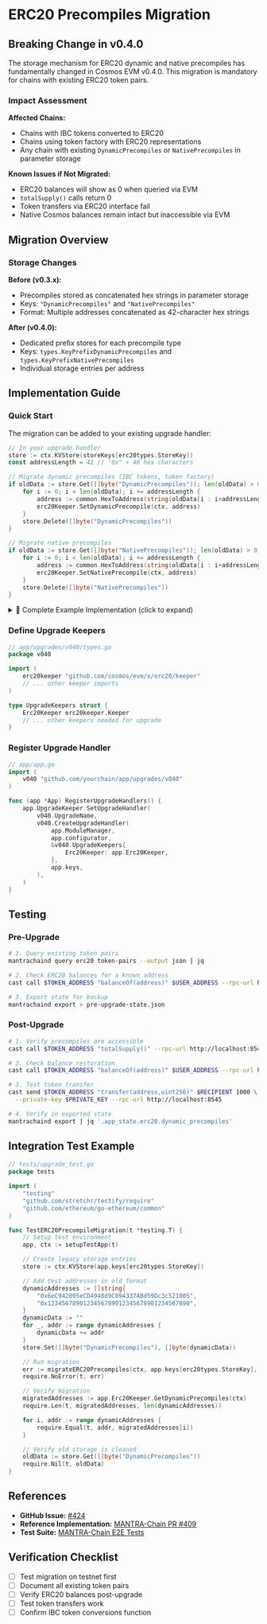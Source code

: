 # ERC20 Precompiles Migration

## Breaking Change in v0.4.0

The storage mechanism for ERC20 dynamic and native precompiles has fundamentally changed in Cosmos EVM v0.4.0. This migration is mandatory for chains with existing ERC20 token pairs.

### Impact Assessment

**Affected Chains:**

- Chains with IBC tokens converted to ERC20
- Chains using token factory with ERC20 representations
- Any chain with existing `DynamicPrecompiles` or `NativePrecompiles` in parameter storage

**Known Issues if Not Migrated:**

- ERC20 balances will show as 0 when queried via EVM
- `totalSupply()` calls return 0
- Token transfers via ERC20 interface fail
- Native Cosmos balances remain intact but inaccessible via EVM

## Migration Overview

### Storage Changes

**Before (v0.3.x):**

- Precompiles stored as concatenated hex strings in parameter storage
- Keys: `"DynamicPrecompiles"` and `"NativePrecompiles"`
- Format: Multiple addresses concatenated as 42-character hex strings

**After (v0.4.0):**

- Dedicated prefix stores for each precompile type
- Keys: `types.KeyPrefixDynamicPrecompiles` and `types.KeyPrefixNativePrecompiles`
- Individual storage entries per address

## Implementation Guide

### Quick Start

The migration can be added to your existing upgrade handler:

```go
// In your upgrade handler
store := ctx.KVStore(storeKeys[erc20types.StoreKey])
const addressLength = 42 // "0x" + 40 hex characters

// Migrate dynamic precompiles (IBC tokens, token factory)
if oldData := store.Get([]byte("DynamicPrecompiles")); len(oldData) > 0 {
    for i := 0; i < len(oldData); i += addressLength {
        address := common.HexToAddress(string(oldData[i : i+addressLength]))
        erc20Keeper.SetDynamicPrecompile(ctx, address)
    }
    store.Delete([]byte("DynamicPrecompiles"))
}

// Migrate native precompiles
if oldData := store.Get([]byte("NativePrecompiles")); len(oldData) > 0 {
    for i := 0; i < len(oldData); i += addressLength {
        address := common.HexToAddress(string(oldData[i : i+addressLength]))
        erc20Keeper.SetNativePrecompile(ctx, address)
    }
    store.Delete([]byte("NativePrecompiles"))
}
```

<details>
<summary>📄 Complete Example Implementation (click to expand)</summary>

### Create Upgrade Handler

Create a new upgrade handler:

```go
// app/upgrades/v040/handler.go
package v040

import (
    "context"

    storetypes "cosmossdk.io/store/types"
    upgradetypes "cosmossdk.io/x/upgrade/types"
    sdk "github.com/cosmos/cosmos-sdk/types"
    "github.com/cosmos/cosmos-sdk/types/module"
    erc20keeper "github.com/cosmos/evm/x/erc20/keeper"
    erc20types "github.com/cosmos/evm/x/erc20/types"
    "github.com/ethereum/go-ethereum/common"
)

const UpgradeName = "v0.4.0"

func CreateUpgradeHandler(
    mm *module.Manager,
    configurator module.Configurator,
    keepers *UpgradeKeepers,
    storeKeys map[string]*storetypes.KVStoreKey,
) upgradetypes.UpgradeHandler {
    return func(c context.Context, plan upgradetypes.Plan, vm module.VersionMap) (module.VersionMap, error) {
        ctx := sdk.UnwrapSDKContext(c)
        ctx.Logger().Info("Starting v0.4.0 upgrade...")

        // Run standard module migrations
        vm, err := mm.RunMigrations(ctx, configurator, vm)
        if err != nil {
            return vm, err
        }

        // Migrate ERC20 precompiles
        if err := migrateERC20Precompiles(ctx, storeKeys[erc20types.StoreKey], keepers.Erc20Keeper); err != nil {
            return vm, err
        }

        ctx.Logger().Info("v0.4.0 upgrade complete")
        return vm, nil
    }
}
```

### Implement Migration

```go
// app/upgrades/v040/erc20_migration.go
package v040

import (
    sdk "github.com/cosmos/cosmos-sdk/types"
    storetypes "cosmossdk.io/store/types"
    erc20keeper "github.com/cosmos/evm/x/erc20/keeper"
    "github.com/ethereum/go-ethereum/common"
)

func migrateERC20Precompiles(
    ctx sdk.Context,
    storeKey *storetypes.KVStoreKey,
    erc20Keeper erc20keeper.Keeper,
) error {
    store := ctx.KVStore(storeKey)
    const addressLength = 42 // "0x" + 40 hex characters

    migrations := []struct {
        oldKey string
        setter func(sdk.Context, common.Address)
        description string
    }{
        {
            oldKey:      "DynamicPrecompiles",
            setter:      erc20Keeper.SetDynamicPrecompile,
            description: "dynamic precompiles (token factory, IBC tokens)",
        },
        {
            oldKey:      "NativePrecompiles",
            setter:      erc20Keeper.SetNativePrecompile,
            description: "native precompiles",
        },
    }

    for _, migration := range migrations {
        oldData := store.Get([]byte(migration.oldKey))
        if len(oldData) == 0 {
            ctx.Logger().Info("No legacy data found", "type", migration.description)
            continue
        }

        addressCount := len(oldData) / addressLength
        ctx.Logger().Info("Migrating precompiles",
            "type", migration.description,
            "count", addressCount,
            "data_length", len(oldData),
        )

        migratedCount := 0
        for i := 0; i < len(oldData); i += addressLength {
            if i+addressLength > len(oldData) {
                ctx.Logger().Error("Invalid data length",
                    "type", migration.description,
                    "position", i,
                    "remaining", len(oldData)-i,
                )
                break
            }

            addressStr := string(oldData[i : i+addressLength])
            address := common.HexToAddress(addressStr)

            // Validate address
            if address == (common.Address{}) {
                ctx.Logger().Warn("Skipping zero address",
                    "type", migration.description,
                    "raw", addressStr,
                )
                continue
            }

            // Migrate to new storage
            migration.setter(ctx, address)
            migratedCount++

            ctx.Logger().Debug("Migrated precompile",
                "type", migration.description,
                "address", address.String(),
                "index", migratedCount,
            )
        }

        // Clean up old storage
        store.Delete([]byte(migration.oldKey))
        ctx.Logger().Info("Migration complete",
            "type", migration.description,
            "migrated", migratedCount,
            "expected", addressCount,
        )
    }

    return nil
}
```

</details>

### Define Upgrade Keepers

```go
// app/upgrades/v040/types.go
package v040

import (
    erc20keeper "github.com/cosmos/evm/x/erc20/keeper"
    // ... other keeper imports
)

type UpgradeKeepers struct {
    Erc20Keeper erc20keeper.Keeper
    // ... other keepers needed for upgrade
}
```

### Register Upgrade Handler

```go
// app/app.go
import (
    v040 "github.com/yourchain/app/upgrades/v040"
)

func (app *App) RegisterUpgradeHandlers() {
    app.UpgradeKeeper.SetUpgradeHandler(
        v040.UpgradeName,
        v040.CreateUpgradeHandler(
            app.ModuleManager,
            app.configurator,
            &v040.UpgradeKeepers{
                Erc20Keeper: app.Erc20Keeper,
            },
            app.keys,
        ),
    )
}
```

## Testing

### Pre-Upgrade

```bash
# 1. Query existing token pairs
mantrachaind query erc20 token-pairs --output json | jq

# 2. Check ERC20 balances for a known address
cast call $TOKEN_ADDRESS "balanceOf(address)" $USER_ADDRESS --rpc-url http://localhost:8545

# 3. Export state for backup
mantrachaind export > pre-upgrade-state.json
```

### Post-Upgrade

```bash
# 1. Verify precompiles are accessible
cast call $TOKEN_ADDRESS "totalSupply()" --rpc-url http://localhost:8545

# 2. Check balance restoration
cast call $TOKEN_ADDRESS "balanceOf(address)" $USER_ADDRESS --rpc-url http://localhost:8545

# 3. Test token transfer
cast send $TOKEN_ADDRESS "transfer(address,uint256)" $RECIPIENT 1000 \
  --private-key $PRIVATE_KEY --rpc-url http://localhost:8545

# 4. Verify in exported state
mantrachaind export | jq '.app_state.erc20.dynamic_precompiles'
```

## Integration Test Example

```go
// tests/upgrade_test.go
package tests

import (
    "testing"
    "github.com/stretchr/testify/require"
    "github.com/ethereum/go-ethereum/common"
)

func TestERC20PrecompileMigration(t *testing.T) {
    // Setup test environment
    app, ctx := setupTestApp(t)

    // Create legacy storage entries
    store := ctx.KVStore(app.keys[erc20types.StoreKey])

    // Add test addresses in old format
    dynamicAddresses := []string{
        "0x6eC942095eCD4948d9C094337ABd59Dc3c521005",
        "0x1234567890123456789012345678901234567890",
    }
    dynamicData := ""
    for _, addr := range dynamicAddresses {
        dynamicData += addr
    }
    store.Set([]byte("DynamicPrecompiles"), []byte(dynamicData))

    // Run migration
    err := migrateERC20Precompiles(ctx, app.keys[erc20types.StoreKey], app.Erc20Keeper)
    require.NoError(t, err)

    // Verify migration
    migratedAddresses := app.Erc20Keeper.GetDynamicPrecompiles(ctx)
    require.Len(t, migratedAddresses, len(dynamicAddresses))

    for i, addr := range dynamicAddresses {
        require.Equal(t, addr, migratedAddresses[i])
    }

    // Verify old storage is cleaned
    oldData := store.Get([]byte("DynamicPrecompiles"))
    require.Nil(t, oldData)
}
```

## References

- **GitHub Issue:** [#424](https://github.com/cosmos/evm/issues/424)
- **Reference Implementation:** [MANTRA-Chain PR #409](https://github.com/MANTRA-Chain/mantrachain/pull/409)
- **Test Suite:** [MANTRA-Chain E2E Tests](https://github.com/MANTRA-Chain/mantrachain-e2e/pull/41)

## Verification Checklist

- [ ] Test migration on testnet first
- [ ] Document all existing token pairs
- [ ] Verify ERC20 balances post-upgrade
- [ ] Test token transfers work
- [ ] Confirm IBC token conversions function
